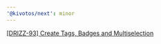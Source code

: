 ```yaml
---
'@kivotos/next': minor
---
```


[[DRIZZ-93] Create Tags, Badges and Multiselection](https://github.com/softnetics/kivotos/pull/29)
